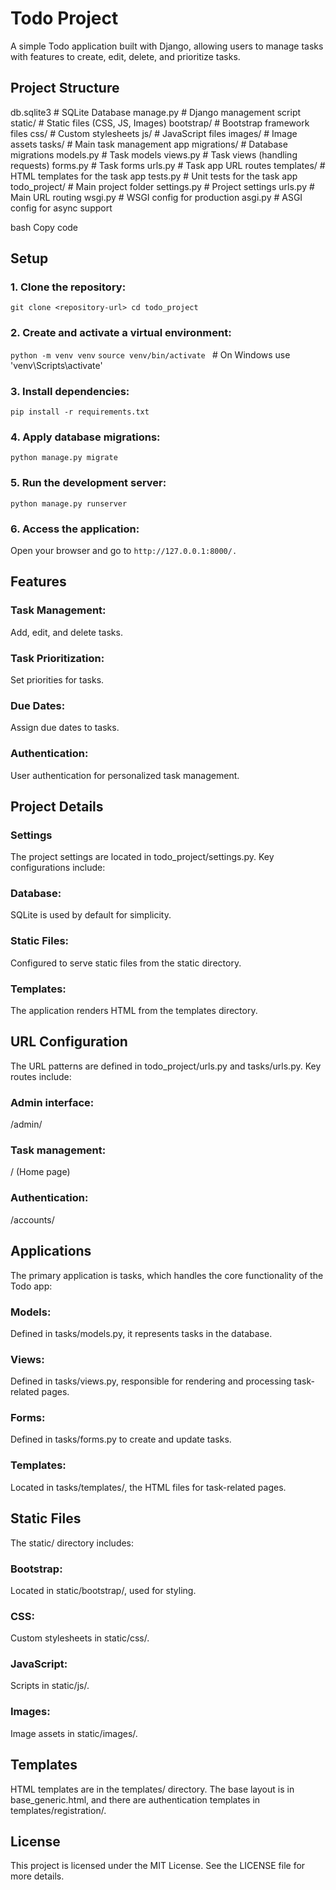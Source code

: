 # Todo Project

A simple Todo application built with Django, allowing users to manage tasks with features to create, edit, delete, and prioritize tasks.

## Project Structure

db.sqlite3 # SQLite Database manage.py # Django management script static/ # Static files (CSS, JS, Images) bootstrap/ # Bootstrap framework files css/ # Custom stylesheets js/ # JavaScript files images/ # Image assets tasks/ # Main task management app migrations/ # Database migrations models.py # Task models views.py # Task views (handling requests) forms.py # Task forms urls.py # Task app URL routes templates/ # HTML templates for the task app tests.py # Unit tests for the task app todo_project/ # Main project folder settings.py # Project settings urls.py # Main URL routing wsgi.py # WSGI config for production asgi.py # ASGI config for async support

bash
Copy code

## Setup

### 1. Clone the repository:
`git clone <repository-url>
cd todo_project`
### 2. Create and activate a virtual environment:
`python -m venv venv`
`source venv/bin/activate ` # On Windows use 'venv\Scripts\activate' 
### 3. Install dependencies:
`pip install -r requirements.txt`
### 4. Apply database migrations:
`python manage.py migrate`
### 5. Run the development server:
`python manage.py runserver`
### 6. Access the application:
Open your browser and go to `http://127.0.0.1:8000/.`

## Features
### Task Management: 
Add, edit, and delete tasks.
### Task Prioritization: 
Set priorities for tasks.
### Due Dates: 
Assign due dates to tasks.
### Authentication: 
User authentication for personalized task management.

## Project Details
### Settings
The project settings are located in todo_project/settings.py. Key configurations include:

### Database: 
SQLite is used by default for simplicity.
### Static Files: 
Configured to serve static files from the static directory.
### Templates: 
The application renders HTML from the templates directory.
## URL Configuration
The URL patterns are defined in todo_project/urls.py and tasks/urls.py. Key routes include:

### Admin interface: 
/admin/
### Task management: 
/ (Home page)
### Authentication:
/accounts/
## Applications
The primary application is tasks, which handles the core functionality of the Todo app:

### Models: 
Defined in tasks/models.py, it represents tasks in the database.
### Views: 
Defined in tasks/views.py, responsible for rendering and processing task-related pages.
### Forms: 
Defined in tasks/forms.py to create and update tasks.
### Templates: 
Located in tasks/templates/, the HTML files for task-related pages.
## Static Files
The static/ directory includes:

### Bootstrap:
Located in static/bootstrap/, used for styling.
### CSS: 
Custom stylesheets in static/css/.
### JavaScript: 
Scripts in static/js/.
### Images: 
Image assets in static/images/.
## Templates
HTML templates are in the templates/ directory. The base layout is in base_generic.html, and there are authentication templates in templates/registration/.

## License
This project is licensed under the MIT License. See the LICENSE file for more details.

